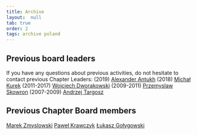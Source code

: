 ```yaml
---
title: Archive
layout:  null
tab: true
order: 2
tags: archive poland
---
```


## Previous board leaders

If you have any questions about previous activities, do not hesitate to
contact previous Chapter Leaders:
(2019) [Alexander Antukh](mailto:alexander.antukh@owasp.org)
(2018) [Michał Kurek](mailto:michal.kurek@owasp.org)
(2011-2017) [Wojciech Dworakowski](mailto:wojciech.dworakowski@owasp.org)
(2009-2011) [Przemyslaw Skowron](mailto:przemyslaw.skowron@owasp.org)
(2007-2009) [Andrzej Targosz](mailto:andrzej.targosz@proidea.org.pl)

## Previous Chapter Board members

[Marek Zmyslowski](mailto:marek.zmyslowski@owasp.org)
[Paweł Krawczyk](https://plus.google.com/+PawełKrawczyk/)
[Łukasz Gołygowski](mailto:lgolygowski@gmail.com)
